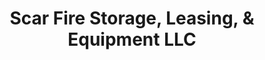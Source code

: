 ---
title: "Scar Fire Storage, Leasing, & Equipment LLC"
url: /merced/scar-fire-storage-leasing-and-equipment-llc/
shop: storage rental
---